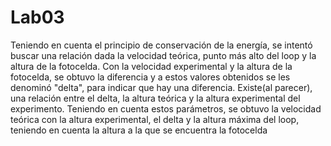 # Lab03

Teniendo en cuenta el principio de conservación de la energía, se intentó buscar una relación dada la velocidad teórica, punto más alto del loop y la altura de la fotocelda.
Con la velocidad experimental y la altura de la fotocelda, se obtuvo la diferencia y a estos valores obtenidos se les denominó "delta", para indicar que hay una diferencia.
Existe(al parecer), una relación entre el delta, la altura teórica y la altura experimental del experimento. Teniendo en cuenta estos parámetros, se obtuvo la velocidad teórica con la altura experimental, el delta y la altura máxima del loop, teniendo en cuenta la altura a la que se encuentra la fotocelda
